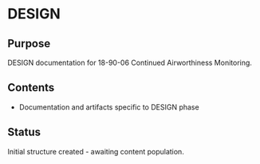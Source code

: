 # DESIGN

## Purpose
DESIGN documentation for 18-90-06 Continued Airworthiness Monitoring.

## Contents
- Documentation and artifacts specific to DESIGN phase

## Status
Initial structure created - awaiting content population.
